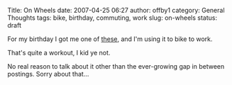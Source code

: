 Title: On Wheels
date: 2007-04-25 06:27
author: offby1
category: General Thoughts
tags: bike, birthday, commuting, work
slug: on-wheels
status: draft

For my birthday I got me one of [these](http://www2.trekbikes.com/bikes/bike.php?bikeid=1034060&f=21), and I'm using it to bike to work.

That's quite a workout, I kid ye not.

No real reason to talk about it other than the ever-growing gap in between postings. Sorry about that\...

